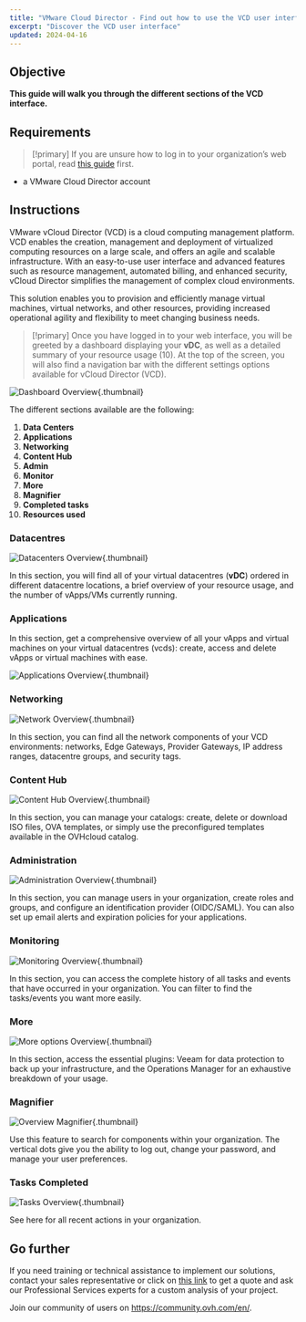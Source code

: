```yaml
---
title: "VMware Cloud Director - Find out how to use the VCD user interface (EN)"
excerpt: "Discover the VCD user interface"
updated: 2024-04-16
---
```


## Objective

**This guide will walk you through the different sections of the VCD interface.**

## Requirements

>[!primary]
> If you are unsure how to log in to your organization’s web portal, read [this guide](vcd-logging1.) first.

- a VMware Cloud Director account

## Instructions

VMware vCloud Director (VCD) is a cloud computing management platform. VCD enables the creation, management and deployment of virtualized computing resources on a large scale, and offers an agile and scalable infrastructure. With an easy-to-use user interface and advanced features such as resource management, automated billing, and enhanced security, vCloud Director simplifies the management of complex cloud environments.

This solution enables you to provision and efficiently manage virtual machines, virtual networks, and other resources, providing increased operational agility and flexibility to meet changing business needs.

>[!primary]
> Once you have logged in to your web interface, you will be greeted by a dashboard displaying your **vDC**, as well as a detailed summary of your resource usage (10). At the top of the screen, you will also find a navigation bar with the different settings options available for vCloud Director (VCD).

![Dashboard Overview](vcd-dashboard-overview.png){.thumbnail}

The different sections available are the following:

1. **Data Centers**
2. **Applications**
3. **Networking**
4. **Content Hub**
5. **Admin**
6. **Monitor**
7. **More**
8. **Magnifier**
9. **Completed tasks**
10. **Resources used**

### Datacentres

![Datacenters Overview](vcd-datacenters-overview.png){.thumbnail}

In this section, you will find all of your virtual datacentres (**vDC**) ordered in different datacentre locations, a brief overview of your resource usage, and the number of vApps/VMs currently running.

### Applications

In this section, get a comprehensive overview of all your vApps and virtual machines on your virtual datacentres (vcds): create, access and delete vApps or virtual machines with ease.

![Applications Overview](vcd-applications-overview.png){.thumbnail}

### Networking

![Network Overview](vcd-networking-overview.png){.thumbnail}

In this section, you can find all the network components of your VCD environments: networks, Edge Gateways, Provider Gateways, IP address ranges, datacentre groups, and security tags.

### Content Hub

![Content Hub Overview](vcd-content-overview.png){.thumbnail}

In this section, you can manage your catalogs: create, delete or download ISO files, OVA templates, or simply use the preconfigured templates available in the OVHcloud catalog.

### Administration

![Administration Overview](vcd-administration-overview.png){.thumbnail}

In this section, you can manage users in your organization, create roles and groups, and configure an identification provider (OIDC/SAML). You can also set up email alerts and expiration policies for your applications.

### Monitoring

![Monitoring Overview](vcd-monitoring-overview.png){.thumbnail}

In this section, you can access the complete history of all tasks and events that have occurred in your organization. You can filter to find the tasks/events you want more easily.

### More

![More options Overview](vcd-more-overview.png){.thumbnail}

In this section, access the essential plugins: Veeam for data protection to back up your infrastructure, and the Operations Manager for an exhaustive breakdown of your usage.

### Magnifier

![Overview Magnifier](vcd-research-overview.png){.thumbnail}

Use this feature to search for components within your organization. The vertical dots give you the ability to log out, change your password, and manage your user preferences.

### Tasks Completed

![Tasks Overview](vcd-recent-tasks-overview.png){.thumbnail}

See here for all recent actions in your organization.

## Go further

If you need training or technical assistance to implement our solutions, contact your sales representative or click on [this link](https://www.ovhcloud.com/pl/professional-services/) to get a quote and ask our Professional Services experts for a custom analysis of your project.

Join our community of users on <https://community.ovh.com/en/>.
